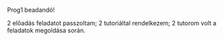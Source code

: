 Prog1 beadandó!

2 előadás feladatot passzoltam; 
2 tutoriáltal rendelkezem; 
2 tutorom volt a feladatok megoldása során. 
